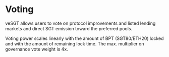# Voting

veSGT allows users to vote on protocol improvements and listed lending markets and direct SGT emission toward the preferred pools.

Voting power scales linearly with the amount of BPT (SGT80/ETH20) locked and with the amount of remaining lock time. The max. multiplier on governance vote weight is 4x.
